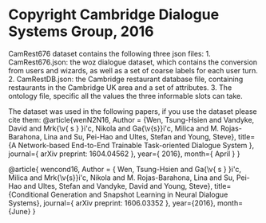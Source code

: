#  Copyright Cambridge Dialogue Systems Group, 2016 #


CamRest676 dataset contains the following three json files: 1. CamRest676.json: the woz dialogue dataset, which contains the conversion from users and wizards, as well as a set of coarse labels for each user turn.
2. CamRestDB.json: the Cambridge restaurant database file, containing restaurants in the Cambridge UK area and a set of attributes.
3. The ontology file, specific all the values the three informable slots can take.


The dataset was used in the following papers, if you use the dataset please cite them: @article{wenN2N16,
Author = {Wen, Tsung-Hsien and Vandyke, David and Mrk{\v{
s
}
}i\'c, Nikola and Ga{\v{s}}i\'c, Milica and M. Rojas-Barahona, Lina and Su, Pei-Hao and Ultes, Stefan and Young, Steve},
title={A Network-based End-to-End Trainable Task-oriented Dialogue System
},
journal={
arXiv preprint: 1604.04562
},
year={
2016},
month={
April
}
}

@article{
wencond16,
Author = {
Wen, Tsung-Hsien and Ga{\v{
s
}
}i\'c, Milica and Mrk{\v{s}}i\'c, Nikola and M. Rojas-Barahona, Lina and Su, Pei-Hao and Ultes, Stefan and Vandyke, David and Young, Steve},
title={Conditional Generation and Snapshot Learning in Neural Dialogue Systems},
journal={
arXiv preprint: 1606.03352
},
year={2016},
month={June}
}
